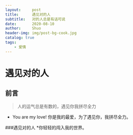 ```yaml
---
layout:     post
title:      遇见对的人
subtitle:   对的人总是有话可说
date:       2020-08-10
author:     Shuo
header-img: img/post-bg-cook.jpg
catalog: true
tags:
    - 爱情
---
```


# 遇见对的人
## 前言
> 人的运气总是有数的，遇见你我拼尽全力

* You are my love!
你是我的最爱，为了遇见你，我拼尽全力。

###遇见对的人
*你轻轻的闯入我的世界。

